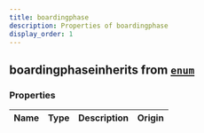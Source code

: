 ```yaml
---
title: boardingphase
description: Properties of boardingphase
display_order: 1
---
```


## boardingphaseinherits from [`enum`](./enum.html)

### Properties

| Name | Type | Description | Origin |
|------|------|-------------|--------|

